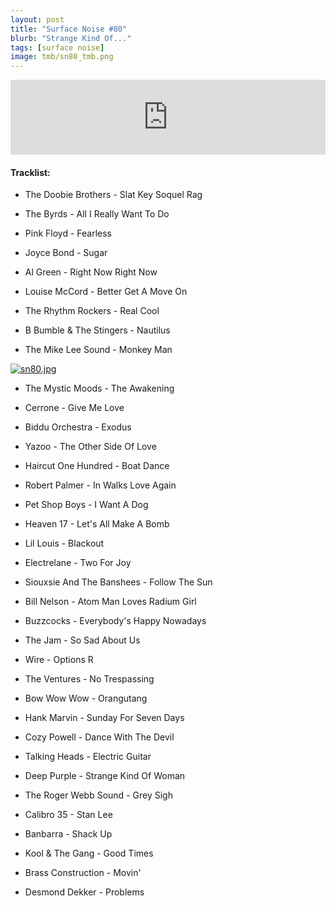 ```yaml
---
layout: post
title: "Surface Noise #80"
blurb: "Strange Kind Of..."
tags: [surface noise]
image: tmb/sn80_tmb.png
---
```


<iframe width="100%" height="120" src="https://www.mixcloud.com/widget/iframe/?hide_cover=1&feed=%2Fzero_cc%2Fsurface-noise-80-16420%2F" frameborder="0" ></iframe>

#### Tracklist:

- The Doobie Brothers - Slat Key Soquel Rag
- The Byrds - All I Really Want To Do
- Pink Floyd - Fearless

- Joyce Bond - Sugar
- Al Green - Right Now Right Now
- Louise McCord - Better Get A Move On

- The Rhythm Rockers - Real Cool
- B Bumble & The Stingers - Nautilus
- The Mike Lee Sound - Monkey Man

[![sn80.jpg](https://i.postimg.cc/Y9qWJyQH/sn80.jpg)](https://postimg.cc/t1wJ6krS)

- The Mystic Moods - The Awakening
- Cerrone - Give Me Love
- Biddu Orchestra - Exodus

- Yazoo - The Other Side Of Love
- Haircut One Hundred - Boat Dance
- Robert Palmer - In Walks Love Again

- Pet Shop Boys - I Want A Dog
- Heaven 17 - Let's All Make A Bomb
- Lil Louis - Blackout

- Electrelane - Two For Joy
- Siouxsie And The Banshees - Follow The Sun
- Bill Nelson - Atom Man Loves Radium Girl

- Buzzcocks - Everybody's Happy Nowadays
- The Jam - So Sad About Us
- Wire - Options R

- The Ventures - No Trespassing
- Bow Wow Wow - Orangutang
- Hank Marvin - Sunday For Seven Days

- Cozy Powell - Dance With The Devil
- Talking Heads - Electric Guitar
- Deep Purple - Strange Kind Of Woman

- The Roger Webb Sound - Grey Sigh
- Calibro 35 - Stan Lee
- Banbarra - Shack Up
- Kool & The Gang - Good Times
- Brass Construction - Movin'

- Desmond Dekker - Problems
